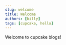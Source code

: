 ```yaml
---
slug: welcome
title: Welcome
authors: [billy]
tags: [cupcake, hello]
---
```


Welcome to cupcake blogs! 

